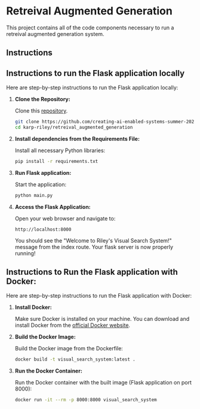 # Retreival Augmented Generation

This project contains all of the code components necessary to run a retreival augmented generation system.

## Instructions

## Instructions to run the Flask application locally

Here are step-by-step instructions to run the Flask application locally:

1. **Clone the Repository:**

   Clone this [repository](https://github.com/creating-ai-enabled-systems-summer-2024/karp-riley/tree/main).

   ```sh
   git clone https://github.com/creating-ai-enabled-systems-summer-2024/karp-riley.git
   cd karp-riley/retreival_augmented_generation
   ```

2. **Install dependencies from the Requirements File:**

   Install all necessary Python libraries:

   ```sh
   pip install -r requirements.txt
   ```

3. **Run Flask application:**

   Start the application:

   ```sh
   python main.py
   ```

4. **Access the Flask Application:**

   Open your web browser and navigate to:

   ```
   http://localhost:8000
   ```

   You should see the "Welcome to Riley's Visual Search System!" message from the index route. Your flask server is now properly running!

## Instructions to Run the Flask application with Docker:

Here are step-by-step instructions to run the Flask application with Docker:

1. **Install Docker:**

   Make sure Docker is installed on your machine. You can download and install Docker from the [official Docker website](https://www.docker.com/products/docker-desktop).

2. **Build the Docker Image:**

   Build the Docker image from the Dockerfile:

   ```sh
   docker build -t visual_search_system:latest .
   ```

3. **Run the Docker Container:**

   Run the Docker container with the built image (Flask application on port 8000):

   ```sh
   docker run -it --rm -p 8000:8000 visual_search_system
   ```
